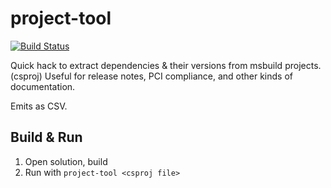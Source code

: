 project-tool
============

[![Build Status](https://travis-ci.org/sjmelia/project-tool.svg)](https://travis-ci.org/sjmelia/project-tool)

Quick hack to extract dependencies & their versions from msbuild projects. (csproj) Useful for release notes, PCI compliance, and other kinds of documentation.

Emits as CSV.

Build & Run
-----------

1. Open solution, build
2. Run with `project-tool <csproj file>`

